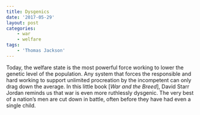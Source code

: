 ```yaml
---
title: Dysgenics
date: '2017-05-29'
layout: post
categories:
    - war
    - welfare
tags:
    - 'Thomas Jackson'
---
```


Today, the welfare state is the most powerful force working to lower the genetic level of the population. Any system that forces the responsible and hard working to support unlimited procreation by the incompetent can only drag down the average. In this little book \[*War and the Breed*\], David Starr Jordan reminds us that war is even more ruthlessly dysgenic. The very best of a nation’s men are cut down in battle, often before they have had even a single child.
